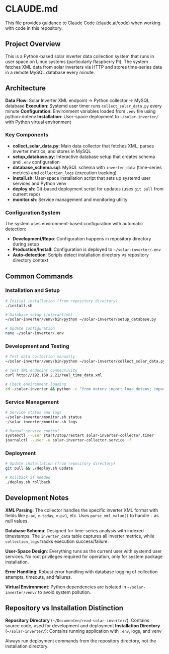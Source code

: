 # CLAUDE.md

This file provides guidance to Claude Code (claude.ai/code) when working with code in this repository.

## Project Overview

This is a Python-based solar inverter data collection system that runs in user space on Linux systems (particularly Raspberry Pi). The system fetches XML data from solar inverters via HTTP and stores time-series data in a remote MySQL database every minute.

## Architecture

**Data Flow**: Solar Inverter XML endpoint → Python collector → MySQL database
**Execution**: Systemd user timer runs `collect_solar_data.py` every minute
**Configuration**: Environment variables loaded from `.env` file using python-dotenv
**Installation**: User-space deployment to `~/solar-inverter/` with Python virtual environment

### Key Components

- **collect_solar_data.py**: Main data collector that fetches XML, parses inverter metrics, and stores in MySQL
- **setup_database.py**: Interactive database setup that creates schema and `.env` configuration
- **database_schema.sql**: MySQL schema with `inverter_data` (time-series metrics) and `collection_logs` (execution tracking)
- **install.sh**: User-space installation script that sets up systemd user services and Python venv
- **deploy.sh**: Git-based deployment script for updates (uses `git pull` from current repo)
- **monitor.sh**: Service management and monitoring utility

### Configuration System

The system uses environment-based configuration with automatic detection:
- **Development/Repo**: Configuration happens in repository directory during setup
- **Production/Install**: Configuration is deployed to `~/solar-inverter/.env`
- **Auto-detection**: Scripts detect installation directory vs repository directory context

## Common Commands

### Installation and Setup
```bash
# Initial installation (from repository directory)
./install.sh

# Database setup (interactive)
~/solar-inverter/venv/bin/python ~/solar-inverter/setup_database.py

# Update configuration
nano ~/solar-inverter/.env
```

### Development and Testing
```bash
# Test data collection manually
~/solar-inverter/venv/bin/python ~/solar-inverter/collect_solar_data.py

# Test XML endpoint connectivity
curl http://192.168.2.21/real_time_data.xml

# Check environment loading
cd ~/solar-inverter && python -c "from dotenv import load_dotenv; import os; load_dotenv(); print(os.getenv('SOLAR_XML_ENDPOINT'))"
```

### Service Management
```bash
# Service status and logs
~/solar-inverter/monitor.sh status
~/solar-inverter/monitor.sh logs

# Manual service control
systemctl --user start/stop/restart solar-inverter-collector.timer
journalctl --user -u solar-inverter-collector.service -f
```

### Deployment
```bash
# Update installation (from repository directory)
git pull && ./deploy.sh update

# Rollback if needed
./deploy.sh rollback
```

## Development Notes

**XML Parsing**: The collector handles the specific inverter XML format with fields like `p-ac`, `e-today`, `v-pv1`, etc. Uses `parse_xml_value()` to handle `-` as null values.

**Database Schema**: Designed for time-series analysis with indexed timestamps. The `inverter_data` table captures all inverter metrics, while `collection_logs` tracks execution success/failure.

**User-Space Design**: Everything runs as the current user with systemd user services. No root privileges required for operation, only for system package installation.

**Error Handling**: Robust error handling with database logging of collection attempts, timeouts, and failures.

**Virtual Environment**: Python dependencies are isolated in `~/solar-inverter/venv/` to avoid system pollution.

## Repository vs Installation Distinction

**Repository Directory** (`~/Documenten/read-solar-inverter/`): Contains source code, used for development and deployment
**Installation Directory** (`~/solar-inverter/`): Contains running application with `.env`, logs, and venv

Always run deployment commands from the repository directory, not the installation directory.